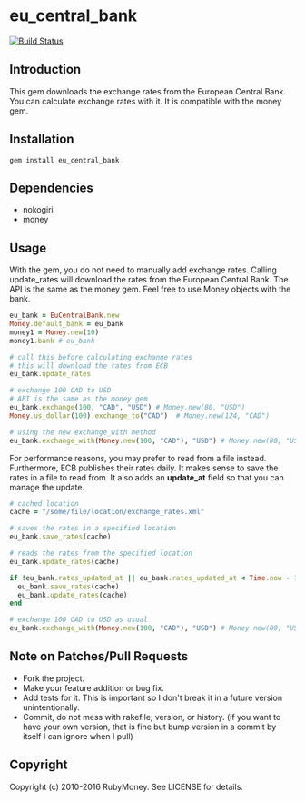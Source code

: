 # eu_central_bank

[![Build Status](https://travis-ci.org/RubyMoney/eu_central_bank.svg?branch=master)](https://travis-ci.org/RubyMoney/eu_central_bank)

## Introduction

This gem downloads the exchange rates from the European Central Bank. You can calculate exchange rates with it. It is compatible with the money gem.

## Installation

```
gem install eu_central_bank
```

## Dependencies

- nokogiri
- money

## Usage

With the gem, you do not need to manually add exchange rates. Calling update_rates will download the rates from the European Central Bank. The API is the same as the money gem. Feel free to use Money objects with the bank.

``` ruby
eu_bank = EuCentralBank.new
Money.default_bank = eu_bank
money1 = Money.new(10)
money1.bank # eu_bank

# call this before calculating exchange rates
# this will download the rates from ECB
eu_bank.update_rates

# exchange 100 CAD to USD
# API is the same as the money gem
eu_bank.exchange(100, "CAD", "USD") # Money.new(80, "USD")
Money.us_dollar(100).exchange_to("CAD")  # Money.new(124, "CAD")

# using the new exchange_with method
eu_bank.exchange_with(Money.new(100, "CAD"), "USD") # Money.new(80, "USD")
```

For performance reasons, you may prefer to read from a file instead. Furthermore, ECB publishes their rates daily. It makes sense to save the rates in a file to read from. It also adds an __update_at__ field so that you can manage the update.

``` ruby
# cached location
cache = "/some/file/location/exchange_rates.xml"

# saves the rates in a specified location
eu_bank.save_rates(cache)

# reads the rates from the specified location
eu_bank.update_rates(cache)

if !eu_bank.rates_updated_at || eu_bank.rates_updated_at < Time.now - 1.days
  eu_bank.save_rates(cache)
  eu_bank.update_rates(cache)
end

# exchange 100 CAD to USD as usual
eu_bank.exchange_with(Money.new(100, "CAD"), "USD") # Money.new(80, "USD")
```

## Note on Patches/Pull Requests

- Fork the project.
- Make your feature addition or bug fix.
- Add tests for it. This is important so I don't break it in a  future version unintentionally.
- Commit, do not mess with rakefile, version, or history. (if you want to have your own version, that is fine but bump version in a commit by itself I can ignore when I pull)

## Copyright

Copyright (c) 2010-2016 RubyMoney. See LICENSE for details.
